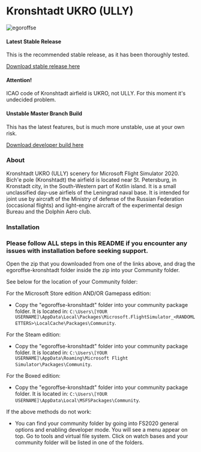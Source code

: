 # Kronshtadt UKRO (ULLY)
![egoroffse](https://img.shields.io/badge/version-v.0.1.6-green)

#### Latest Stable Release

This is the recommended stable release, as it has been thoroughly tested.

[Download stable release here](https://github.com/egoroffse/kronshtadt/releases)

#### Attention!
ICAO code of Kronshtadt airfield is UKRO, not ULLY. For this moment it's undecided problem.

#### Unstable Master Branch Build

This has the latest features, but is much more unstable, use at your own risk.

[Download developer build here](https://github.com/egoroffse/kronshtadt/archive/master.zip)

### About

Kronshtadt UKRO (ULLY) scenery for Microsoft Flight Simulator 2020.
Bich'e pole (Kronshtadt) the airfield is located near St. Petersburg, in Kronstadt city, in the South-Western part of Kotlin island.
It is a small unclassified day-use airfiels of the Leningrad naval base. It is intended for joint use by aircraft of the Ministry of defense of the Russian Federation (occasional flights) and light-engine aircraft of the experimental design Bureau and the Dolphin Aero club.

### Installation

### Please follow ALL steps in this README if you encounter any issues with installation before seeking support.

Open the zip that you downloaded from one of the links above, and drag the egoroffse-kronshtadt folder inside the zip into your Community folder.

See below for the location of your Community folder:

For the Microsoft Store edition AND/OR Gamepass edition:
- Copy the "egoroffse-kronshtadt" folder into your community package folder. It is located in:
`C:\Users\[YOUR USERNAME]\AppData\Local\Packages\Microsoft.FlightSimulator_<RANDOMLETTERS>\LocalCache\Packages\Community`.

For the Steam edition:
- Copy the "egoroffse-kronshtadt" folder into your community package folder. It is located in:
`C:\Users\[YOUR USERNAME]\AppData\Roaming\Microsoft Flight Simulator\Packages\Community`.

For the Boxed edition:
- Copy the "egoroffse-kronshtadt" folder into your community package folder. It is located in:
`C:\Users\[YOUR USERNAME]\AppData\Local\MSFSPackages\Community`.

If the above methods do not work:
- You can find your community folder by going into FS2020 general options and enabling developer mode. You will see a menu appear on top. Go to tools and virtual file system. Click on watch bases and your community folder will be listed in one of the folders.
